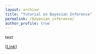 ```yaml
---
layout: archive
title: "Tutorial on Bayesian Inference"
permalink: /bayesian_inference/
author_profile: true
---
```

text 

\[[Link](http://manueich.github.io/_pages/Bayesian_Inference/BI_True.md)\]


